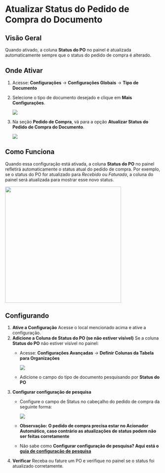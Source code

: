 # Atualizar Status do Pedido de Compra do Documento



## Visão Geral

Quando ativado, a coluna **Status do PO** no painel é atualizada automaticamente sempre que o status do pedido de compra é alterado.

## Onde Ativar

1. Acesse: **Configurações** → **Configurações Globais** → **Tipo de Documento**
2.  Selecione o tipo de documento desejado e clique em **Mais Configurações**.

    ![](https://docs.docbits.com/~gitbook/image?url=https%3A%2F%2F578966019-files.gitbook.io%2F%7E%2Ffiles%2Fv0%2Fb%2Fgitbook-x-prod.appspot.com%2Fo%2Fspaces%252FT2n2w4uDCJvv7CJ5zrdk%252Fuploads%252Fsd3ebb3IETh7wNSA5flh%252Fimage.png%3Falt%3Dmedia%26token%3D6f1d286b-e006-4b23-9866-9ed37bf2bdaa\&width=768\&dpr=4\&quality=100\&sign=b0f0b121\&sv=2)
3.  Na seção **Pedido de Compra**, vá para a opção **Atualizar Status do Pedido de Compra do Documento**.

    ![](https://docs.docbits.com/~gitbook/image?url=https%3A%2F%2F578966019-files.gitbook.io%2F%7E%2Ffiles%2Fv0%2Fb%2Fgitbook-x-prod.appspot.com%2Fo%2Fspaces%252FT2n2w4uDCJvv7CJ5zrdk%252Fuploads%252FSsFkQ46Jd4tn0WGqNSjk%252Fimage.png%3Falt%3Dmedia%26token%3D51ee4f2d-76ae-42b4-a748-f0e9d340b329\&width=768\&dpr=4\&quality=100\&sign=e0f4b1af\&sv=2)

## Como Funciona

Quando essa configuração está ativada, a coluna **Status do PO** no painel refletirá automaticamente o status atual do pedido de compra. Por exemplo, se o status do PO for atualizado para _Recebido_ ou _Faturado_, a coluna do painel será atualizada para mostrar esse novo status.

<div align="left"><img src="https://docs.docbits.com/~gitbook/image?url=https%3A%2F%2F578966019-files.gitbook.io%2F%7E%2Ffiles%2Fv0%2Fb%2Fgitbook-x-prod.appspot.com%2Fo%2Fspaces%252FT2n2w4uDCJvv7CJ5zrdk%252Fuploads%252FmWZIOi5pqWyeagCfiXgy%252FStatus%2520on%2520Dashboard.jpg%3Falt%3Dmedia%26token%3D3aad59e7-d249-4f07-afa3-c68429128cec&#x26;width=768&#x26;dpr=4&#x26;quality=100&#x26;sign=6cde440e&#x26;sv=2" alt="" width="375"></div>

## Configurando

1. **Ative a Configuração** Acesse o local mencionado acima e ative a configuração.
2. **Adicione a Coluna de Status do PO (se não estiver visível)** Se a coluna **Status do PO** não estiver visível no painel:
   *   Acesse: **Configurações Avançadas** → **Definir Colunas da Tabela para Organizações**

       ![](https://docs.docbits.com/~gitbook/image?url=https%3A%2F%2F578966019-files.gitbook.io%2F%7E%2Ffiles%2Fv0%2Fb%2Fgitbook-x-prod.appspot.com%2Fo%2Fspaces%252FT2n2w4uDCJvv7CJ5zrdk%252Fuploads%252Fn6GyECCtvUeKLYd6FkEH%252Fimage.png%3Falt%3Dmedia%26token%3Da023deba-748f-4140-bb33-17483c91f2cf\&width=768\&dpr=4\&quality=100\&sign=164eb544\&sv=2)
   * Adicione o campo do tipo de documento pesquisando por **Status do PO**
3. **Configurar configuração de pesquisa**
   *   Configure o campo de Status no cabeçalho do pedido de compra da seguinte forma:

       ![](https://docs.docbits.com/~gitbook/image?url=https%3A%2F%2F578966019-files.gitbook.io%2F%7E%2Ffiles%2Fv0%2Fb%2Fgitbook-x-prod.appspot.com%2Fo%2Fspaces%252FT2n2w4uDCJvv7CJ5zrdk%252Fuploads%252Folrh285NuJO787Udc80C%252Fimage.png%3Falt%3Dmedia%26token%3Def5abe46-fe94-4946-a893-66f7ca21322b\&width=768\&dpr=4\&quality=100\&sign=415e657e\&sv=2)
   * **Observação:** **O pedido de compra precisa estar no Acionador Automático, caso contrário as atualizações de status podem não ser feitas corretamente**
   * Não sabe como **Configurar configuração de pesquisa? Aqui está o** [**guia de configuração de pesquisa**](../../../../../setup/document-types/fuzzy-data-configuration-with-master-data.md)
4. **Verificar** Receba ou fature um PO e verifique no painel se o status foi atualizado corretamente.
